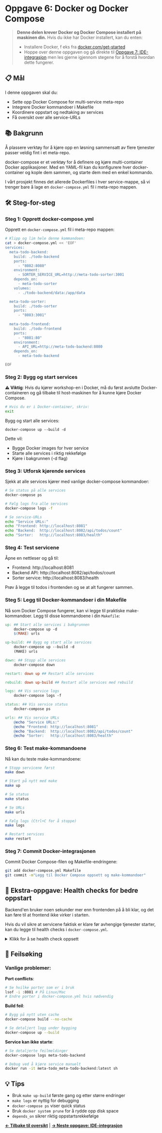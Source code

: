 # Oppgave 6: Docker og Docker Compose

> **Denne delen krever Docker og Docker Compose installert på maskinen din.** Hvis du ikke har Docker installert, kan du enten:
> - Installere Docker, f eks fra [docker.com/get-started](https://www.docker.com/get-started/) 
> - Hoppe over denne oppgaven og gå direkte til [Oppgave 7: IDE-integrasjon](../07-ide-integration/) men les gjerne igjennom stegene for å forstå hvordan dette fungerer.

## 📋 Mål

I denne oppgaven skal du:
- Sette opp Docker Compose for multi-service meta-repo
- Integrere Docker kommandoer i Makefile
- Koordinere oppstart og nedtaking av services
- Få oversikt over alle service-URLs

## 📚 Bakgrunn

Å plassere verktøy for å kjøre opp en løsning sammensatt av flere tjenester passer veldig fint i et meta-repo.

docker-compose er et verktøy for å definere og kjøre multi-container Docker applikasjoner. 
Med en YAML-fil kan du konfigurere hver docker-container og kople dem sammen, og starte dem med en enkel kommando.

I vårt prosjekt finnes det allerede Dockerfiles i hver service-mappe, så vi trenger bare å lage en `docker-compose.yml` fil i meta-repo mappen.


## 🛠 Steg-for-steg

### Steg 1: Opprett docker-compose.yml

Opprett en `docker-compose.yml` fil i meta-repo mappen:

```bash
# Klipp og lim hele denne kommandoen:
cat > docker-compose.yml << 'EOF'
services:
  meta-todo-backend:
    build: ./todo-backend
    ports:
      - "8082:8080"
    environment:
      - SORTER_SERVICE_URL=http://meta-todo-sorter:3001
    depends_on:
      - meta-todo-sorter
    volumes:
      - ./todo-backend/data:/app/data

  meta-todo-sorter:
    build: ./todo-sorter
    ports:
      - "8083:3001"
      
  meta-todo-frontend:
    build: ./todo-frontend
    ports:
      - "8081:80"
    environment:
      - API_URL=http://meta-todo-backend:8080
    depends_on:
      - meta-todo-backend

EOF
```

### Steg 2: Bygg og start services

**⚠️ Viktig**: Hvis du kjører workshop-en i Docker, må du først avslutte Docker-containeren og gå tilbake til host-maskinen for å kunne kjøre Docker Compose.

```bash
# Hvis du er i Docker-container, skriv:
exit
```

Bygg og start alle services:
```
docker-compose up --build -d
```

Dette vil:
- Bygge Docker images for hver service
- Starte alle services i riktig rekkefølge
- Kjøre i bakgrunnen (-d flag)

### Steg 3: Utforsk kjørende services

Sjekk at alle services kjører med vanlige docker-compose kommandoer:

```bash
# Se status på alle services
docker-compose ps

# Følg logs fra alle services
docker-compose logs -f

# Se service-URLs
echo "Service URLs:"
echo "Frontend: http://localhost:8081"
echo "Backend:  http://localhost:8082/api/todos/count" 
echo "Sorter:   http://localhost:8083/health"
```

### Steg 4: Test servicene

Åpne en nettleser og gå til:
- Frontend: http://localhost:8081
- Backend API: http://localhost:8082/api/todos/count
- Sorter service: http://localhost:8083/health

Prøv å legge til todos i frontenden og se at alt fungerer sammen.

### Steg 5: Legg til Docker-kommandoer i din Makefile

Nå som Docker Compose fungerer, kan vi legge til praktiske make-kommandoer. Legg til disse kommandoene i din `Makefile`:

```makefile
up: ## Start alle services i bakgrunnen
	docker-compose up -d
	$(MAKE) urls

up-build: ## Bygg og start alle services
	docker-compose up --build -d
    (MAKE) urls

down: ## Stopp alle services
	docker-compose down

restart: down up ## Restart alle services

rebuild: down up-build ## Restart alle services med rebuild

logs: ## Vis service logs
	docker-compose logs -f

status: ## Vis service status
	docker-compose ps

urls: ## Vis service URLs
	@echo "Service URLs:"
	@echo "Frontend: http://localhost:8081"
	@echo "Backend:  http://localhost:8082/api/todos/count" 
	@echo "Sorter:   http://localhost:8083/health"
```

### Steg 6: Test make-kommandoene

Nå kan du teste make-kommandoene:

```bash
# Stopp servicene først
make down

# Start på nytt med make
make up

# Se status
make status

# Se URLs
make urls

# Følg logs (Ctrl+C for å stoppe)
make logs

# Restart services
make restart
```

### Steg 7: Commit Docker-integrasjonen

Commit Docker Compose-filen og Makefile-endringene:

```bash
git add docker-compose.yml Makefile
git commit -m"Legg til Docker Compose oppsett og make-kommandoer"
```

## 🎯 Ekstra-oppgave: Health checks for bedre oppstart

Backend'en bruker noen sekunder mer enn frontenden på å bli klar, og det kan føre til at frontend ikke virker i starten.

Hvis du vil sikre at servicene faktisk er klare før avhengige tjenester starter, kan du legge til health checks i `docker-compose.yml`.


<details markdown="1">
  <summary>Klikk for å se health check oppsett</summary>

Erstatt din `docker-compose.yml` med denne versjonen:

```yaml
services:
  meta-todo-sorter:
    build: ./todo-sorter
    container_name: meta-todo-sorter
    ports:
      - "8083:3001"
    healthcheck:
      test: ["CMD", "curl", "-f", "http://localhost:3001/health"]
      interval: 10s
      timeout: 5s
      retries: 5

  meta-todo-backend:
    build: ./todo-backend
    container_name: meta-todo-backend
    ports:
      - "8082:8080"
    environment:
      - SORTER_SERVICE_URL=http://meta-todo-sorter:3001
    depends_on:
      meta-todo-sorter:
        condition: service_healthy
    volumes:
      - ./todo-backend/data:/app/data
    healthcheck:
      test: ["CMD", "curl", "-f", "http://localhost:8080/actuator/health"]
      interval: 10s
      timeout: 5s
      retries: 5
      
  meta-todo-frontend:
    build: ./todo-frontend
    container_name: meta-todo-frontend
    ports:
      - "8081:80"
    environment:
      - API_URL=http://meta-todo-backend:8080
    depends_on:
      meta-todo-backend:
        condition: service_healthy
```

Dette sikrer at:
- `meta-todo-sorter` må være "healthy" før `meta-todo-backend` starter
- `meta-todo-backend` må være "healthy" før `meta-todo-frontend` starter
- Health checks kjører hver 10. sekund

Test det nye oppsettet:
```bash
make rebuild
# Observer at servicene starter i riktig rekkefølge og venter på hverandre
```

</details>

## 🔄 Feilsøking

### Vanlige problemer:

**Port conflicts**: 
```bash
# Se hvilke porter som er i bruk
lsof -i :8081 # På Linux/Mac
# Endre porter i docker-compose.yml hvis nødvendig
```

**Build feil**:
```bash
# Bygg på nytt uten cache
docker-compose build --no-cache

# Se detaljert logg under bygging
docker-compose up --build
```

**Service kan ikke starte**:
```bash
# Se detaljerte feilmeldinger
docker-compose logs meta-todo-backend

# Debug ved å kjøre service manuelt
docker run -it meta-todo_meta-todo-backend:latest sh
```

## 💡 Tips

- Bruk `make up-build` første gang og etter større endringer
- `make logs` er nyttig for debugging
- `docker-compose ps` viser quick status
- Bruk `docker system prune` for å rydde opp disk space
- `depends_on` sikrer riktig oppstartsrekkefølge

**[← Tilbake til oversikt](../)** | **[→ Neste oppgave: IDE-integrasjon](../07-ide-integration/)**
